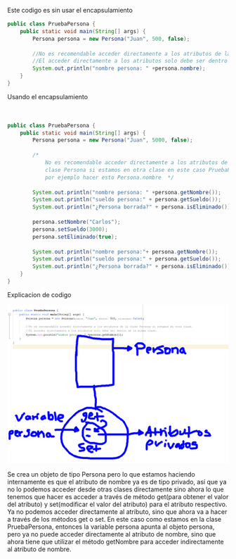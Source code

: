 
Este codigo es sin usar el encapsulamiento

`````` java
public class PruebaPersona {
    public static void main(String[] args) {
        Persona persona = new Persona("Juan", 500, false);
    
        //No es recomendable acceder directamente a los atributos de la clase Persona si estamos en otra clase.
        //El acceder directamente a los atributos solo debe ser dentro de la misma clase.
        System.out.println("nombre persona: " +persona.nombre);
    }
}

``````

Usando el encapsulamiento

`````` java


public class PruebaPersona {
    public static void main(String[] args) {
        Persona persona = new Persona("Juan", 5000, false);
    
        /*
            No es recomendable acceder directamente a los atributos de la
            clase Persona si estamos en otra clase en este caso PruebaPersona.
            por ejemplo hacer esto Persona.nombre  */
        
        System.out.println("nombre persona: " +persona.getNombre());
        System.out.println("sueldo persona:" + persona.getSueldo());
        System.out.println("¿Persona borrada?" + persona.isEliminado());
        
        persona.setNombre("Carlos");
        persona.setSueldo(3000);
        persona.setEliminado(true);
        
        System.out.println("nombre persona:"+ persona.getNombre());
        System.out.println("sueldo persona:" + persona.getSueldo());
        System.out.println("¿Persona borrada?" + persona.isEliminado());
    }
}

`````` 

Explicacion de codigo

![encapsulamiento](/imagenesjava/encapsulamiento.png "encapsulamiento")



Se crea un objeto de tipo Persona pero lo que estamos haciendo internamente es que el atributo de nombre ya es de tipo privado, así que ya no lo podemos acceder desde otras clases directamente sino ahora lo que tenemos que hacer es acceder a través de método get(para obtener el valor del atributo) y set(modificar el valor del atributo) para el atributo respectivo. Ya no podemos acceder directamente al atributo, sino que ahora va a hacer a través de los métodos get o set.
En este caso como estamos en la clase PruebaPersona, entonces la variable persona apunta al objeto persona, pero ya no puede acceder directamente al atributo de nombre, sino que ahora tiene que utilizar el método getNombre para acceder indirectamente al atributo de nombre.
